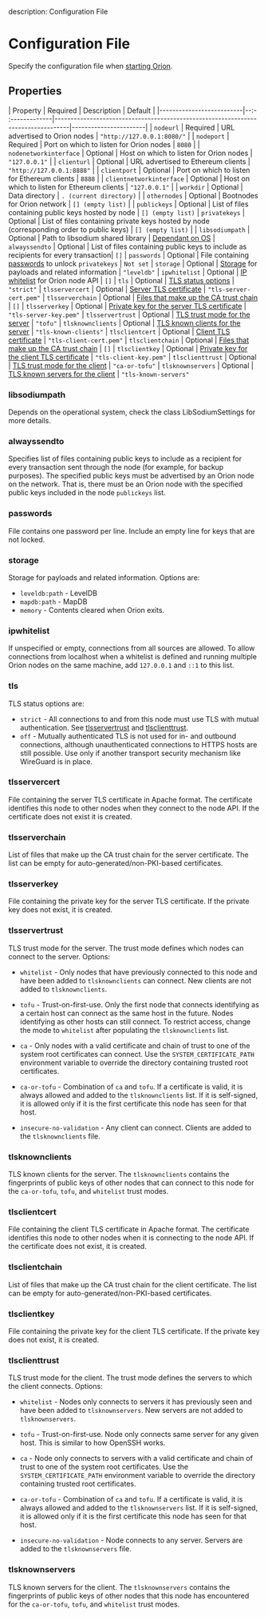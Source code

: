 description: Configuration File 
<!--- END of page meta data -->

# Configuration File 

Specify the configuration file when [starting Orion](../Reference/Orion-CLI-Syntax.md#configuration-file). 

## Properties 

| Property                 | Required | Description                                                                      | Default               |
|--------------------------|--:- :-------------|----------------------------------------------------------------------------------|-----------------------|
| `nodeurl`                | Required          | URL advertised to Orion nodes                                                    | `"http://127.0.0.1:8080/"`                   |
| `nodeport`               | Required          | Port on which to listen for Orion nodes                                          | `8080`                   |
| `nodenetworkinterface`   | Optional          | Host on which to listen for Orion nodes                                              | `"127.0.0.1"`           |
| `clienturl`              | Optional          | URL advertised to Ethereum clients                                                | `"http://127.0.0.1:8888"` |
| `clientport`             | Optional          | Port on which to listen for Ethereum clients                                        | `8888`                  |
| `clientnetworkinterface` | Optional          | Host on which to listen for Ethereum clients                                     | `"127.0.0.1"`             |
| `workdir`                | Optional          | Data directory                                                                   | `. (current directory)` |
| `othernodes`             | Optional          | Bootnodes for Orion network                                                      | `[] (empty list)`       |
| `publickeys`             | Optional          | List of files containing public keys hosted by node                                     | `[] (empty list)`
| `privatekeys`            | Optional          | List of files containing private keys hosted by node (corresponding order to public keys) | `[] (empty list)`       |
| `libsodiumpath`          | Optional          | Path to libsodium shared library                                                 | [Dependant on OS](#libsodiumpath)
| `alwayssendto`           | Optional          | List of files containing public keys to include as recipients for every transaction| `[]` 
| `passwords`              | Optional          | File containing [passwords](#passwords) to unlock `privatekeys`                      | `Not set`
| `storage`                | Optional          | [Storage](#storage) for payloads and related information                         | `"leveldb"` 
| `ipwhitelist`            | Optional          | [IP whitelist](#ipwhitelist) for Orion node API                                           | `[]`
| `tls`                    | Optional          | [TLS status options](#tls)                                                       |  `"strict"`
| `tlsservercert`          | Optional          | [Server TLS certificate](#tlsservercert)                                         | `"tls-server-cert.pem"`
| `tlsserverchain`         | Optional          | [Files that make up the CA trust chain](#tlsserverchain)                         | `[]`
| `tlsserverkey`           | Optional          | [Private key for the server TLS certificate](#tlsserverkey)                      | `"tls-server-key.pem"`
| `tlsservertrust`         | Optional          | [TLS trust mode for the server](#tlsservertrust)                                 | `"tofu"`
| `tlsknownclients`        | Optional          | [TLS known clients for the server](#tlsknownclients)                             | `"tls-known-clients"`
| `tlsclientcert`          | Optional          | [Client TLS certificate](#tlsclientcert)                                         | `"tls-client-cert.pem"`
| `tlsclientchain`         | Optional          | [Files that make up the CA trust chain](#tlsclientchain)                         | `[]`
| `tlsclientkey`           | Optional          | [Private key for the client TLS certificate](#tlsclientkey)                      | `"tls-client-key.pem"`
| `tlsclienttrust`         | Optional          | [TLS trust mode for the client](#tlsclienttrust)                                 | `"ca-or-tofu"`
| `tlsknownservers`        | Optional          | [TLS known servers for the client](#tlsknownservers)                             | `"tls-known-servers"`

### libsodiumpath

Depends on the operational system, check the class LibSodiumSettings for more details. 

### alwayssendto

Specifies list of files containing public keys to include as a recipient for every transaction sent
through the node (for example, for backup purposes). The specified public keys must be advertised by an 
Orion node on the network. That is, there must be an Orion node with the specified public keys included in the node
`publickeys` list. 

### passwords

File contains one password per line. Include an empty line for keys that are not locked. 

### storage

Storage for payloads and related information. Options are:

* `leveldb:path` - LevelDB
* `mapdb:path` - MapDB
* `memory` - Contents cleared when Orion exits.

### ipwhitelist

If unspecified or empty, connections from all sources are allowed. To allow connections from localhost 
when a whitelist is defined and running multiple Orion nodes on the same machine, add `127.0.0.1` and `::1` to this list.

### tls 

TLS status options are:

* `strict` - All connections to and from this node must use TLS with mutual authentication. See [tlsservertrust](#tlsservertrust)
and [tlsclienttrust](#tlsclienttrust). 
* `off` - Mutually authenticated TLS is not used for in- and outbound connections, although unauthenticated 
connections to HTTPS hosts are still possible. Use only if another transport security mechanism like 
WireGuard is in place.

### tlsservercert

File containing the server TLS certificate in Apache format. The certificate identifies this
node to other nodes when they connect to the node API. If the certificate does not exist it
is created.

### tlsserverchain

List of files that make up the CA trust chain for the server certificate. The list can be empty for auto-generated/non-PKI-based 
certificates.

### tlsserverkey

File containing the private key for the server TLS certificate. If the private key does not exist, it is
created. 

### tlsservertrust

TLS trust mode for the server. The trust mode defines which nodes can connect to the server. Options:

* `whitelist` - Only nodes that have previously connected to this node and have been added to `tlsknownclients`
 can connect. New clients are not added to `tlsknownclients`.
 
* `tofu` - Trust-on-first-use. Only the first node that connects identifying as a certain host can connect
 as the same host in the future. Nodes identifying as other hosts can still connect. To restrict access, change
 the mode to `whitelist` after populating the `tlsknownclients` list.

* `ca` -  Only nodes with a valid certificate and chain of trust to one of the system root certificates 
can connect.  Use the `SYSTEM_CERTIFICATE_PATH` environment variable to override the directory containing
 trusted root certificates.

* `ca-or-tofu` - Combination of `ca` and `tofu`. If a certificate is valid, it is always allowed and added 
to the `tlsknownclients` list. If it is self-signed, it is allowed only if it is the first certificate 
this node has seen for that host.

* `insecure-no-validation` - Any client can connect. Clients are added to the `tlsknownclients` file.

### tlsknownclients

TLS known clients for the server. The `tlsknownclients` contains the fingerprints of public keys of other
nodes that can connect to this node for the `ca-or-tofu`, `tofu`, and `whitelist` trust modes.

### tlsclientcert

File containing the client TLS certificate in Apache format. The certificate identifies this
node to other nodes when it is connecting to the node API. If the certificate does not
exist, it is created.

### tlsclientchain

List of files that make up the CA trust chain for the client certificate. The list can be empty for auto-generated/non-PKI-based 
certificates.

### tlsclientkey

File containing the private key for the client TLS certificate. If the private key does not exist, it is
created.

### tlsclienttrust

TLS trust mode for the client. The trust mode defines the servers to which the client connects. Options:

* `whitelist` - Nodes only connects to servers it has previously seen and have been added to `tlsknownservers`. 
New servers are not added to `tlsknownservers`.
 
* `tofu` - Trust-on-first-use. Node only connects same server for any given host. This is similar to how
OpenSSH works. 

* `ca` -  Node only connects to servers with a valid certificate and chain of trust to one of the system 
root certificates. Use the `SYSTEM_CERTIFICATE_PATH` environment variable to override the directory containing
 trusted root certificates.

* `ca-or-tofu` - Combination of `ca` and `tofu`. If a certificate is valid, it is always allowed and added 
to the `tlsknownservers` list. If it is self-signed, it is allowed only if it is the first certificate 
this node has seen for that host.

* `insecure-no-validation` - Node connects to any server. Servers are added to the `tlsknownservers` file.

### tlsknownservers 

TLS known servers for the client. The `tlsknownservers` contains the fingerprints of public keys of other
nodes that this node has encountered for the `ca-or-tofu`, `tofu`, and `whitelist` trust modes.



